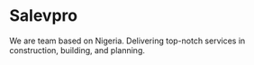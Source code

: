 # Salevpro
We are team based on Nigeria. Delivering top-notch services in construction, building, and planning.
